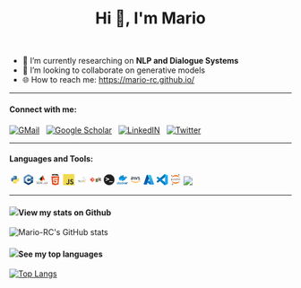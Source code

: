 <h1 align="center">Hi 👋, I'm Mario</h1><br>

<!--
**Mario-RC/Mario-RC** is a ✨ _special_ ✨ repository because its `README.md` (this file) appears on your GitHub profile.
-->

- 🔭 I’m currently researching on **NLP and Dialogue Systems**
- 👯 I’m looking to collaborate on generative models
- 🌐 How to reach me: https://mario-rc.github.io/

<!--
Here are some ideas to get you started:

- 🔭 I’m currently researching on NLP and Dialogue Systems
- 🌱 I’m currently learning ...
- 👯 I’m looking to collaborate on generative models
- 🤔 I’m looking for help with ...
- 💬 Ask me about ...
- 📫 How to reach me: mario.rcantelar@gmail.com
- 😄 Pronouns: ...
- ⚡ Fun fact: ...
-->

---

<h4 align="left">Connect with me:</h4>
<p align="left">
<a href="mailto:mario.rcantelar@gmail.com" target="blank"><img align="center" src="https://api.iconify.design/logos/google-gmail.svg" alt="GMail" height="40" width="35"/></a>&nbsp;&nbsp;
<a href="https://scholar.google.com/citations?user=gdGRy7gAAAAJ&hl=en"  target="blank"><img align="center" src="https://upload.wikimedia.org/wikipedia/commons/thumb/c/c7/Google_Scholar_logo.svg/512px-Google_Scholar_logo.svg.png"  alt="Google Scholar" height="30" width="30"/></a>&nbsp;&nbsp;
<a href="https://www.linkedin.com/in/mario-rodr%C3%ADguez-cantelar-b7134135/" target="blank"><img align="center" src="https://raw.githubusercontent.com/rahuldkjain/github-profile-readme-generator/master/src/images/icons/Social/linked-in-alt.svg" alt="LinkedIN" height="30" width="30"/></a>&nbsp;&nbsp;
<a href="https://twitter.com/Mario_RC" target="blank"><img align="center" src="https://raw.githubusercontent.com/rahuldkjain/github-profile-readme-generator/master/src/images/icons/Social/twitter.svg" alt="Twitter" height="30" width="30"/></a>
</p>

----

<h4 align="left">Languages and Tools:</h4>

<code><img height="20" src="https://raw.githubusercontent.com/github/explore/80688e429a7d4ef2fca1e82350fe8e3517d3494d/topics/python/python.png"></code>
<code><img height="20" src="https://raw.githubusercontent.com/github/explore/80688e429a7d4ef2fca1e82350fe8e3517d3494d/topics/cpp/cpp.png"></code>
<code><img height="20" src="https://raw.githubusercontent.com/github/explore/80688e429a7d4ef2fca1e82350fe8e3517d3494d/topics/matlab/matlab.png"></code>
<code><img height="20" src="https://raw.githubusercontent.com/github/explore/80688e429a7d4ef2fca1e82350fe8e3517d3494d/topics/html/html.png"></code>
<code><img height="20" src="https://raw.githubusercontent.com/github/explore/80688e429a7d4ef2fca1e82350fe8e3517d3494d/topics/javascript/javascript.png"></code>
<code><img height="20" src="https://raw.githubusercontent.com/github/explore/80688e429a7d4ef2fca1e82350fe8e3517d3494d/topics/mysql/mysql.png"></code>
<code><img height="20" src="https://raw.githubusercontent.com/github/explore/80688e429a7d4ef2fca1e82350fe8e3517d3494d/topics/git/git.png"></code>
<code><img height="20" src="https://raw.githubusercontent.com/github/explore/80688e429a7d4ef2fca1e82350fe8e3517d3494d/topics/terminal/terminal.png"></code>
<code><img height="20" src="https://raw.githubusercontent.com/github/explore/80688e429a7d4ef2fca1e82350fe8e3517d3494d/topics/docker/docker.png"></code>
<code><img height="20" src="https://raw.githubusercontent.com/github/explore/80688e429a7d4ef2fca1e82350fe8e3517d3494d/topics/aws/aws.png"></code>
<code><img height="20" src="https://raw.githubusercontent.com/github/explore/80688e429a7d4ef2fca1e82350fe8e3517d3494d/topics/azure/azure.png"></code>
<code><img height="20" src="https://raw.githubusercontent.com/github/explore/80688e429a7d4ef2fca1e82350fe8e3517d3494d/topics/visual-studio-code/visual-studio-code.png"></code>
<code><img height="20" src="https://raw.githubusercontent.com/github/explore/80688e429a7d4ef2fca1e82350fe8e3517d3494d/topics/jupyter-notebook/jupyter-notebook.png"></code>
<code><img height="20" src="https://upload.wikimedia.org/wikipedia/commons/thumb/d/d0/Google_Colaboratory_SVG_Logo.svg/512px-Google_Colaboratory_SVG_Logo.svg.png"></code>

----

<h4 align="left"><img src="https://media.giphy.com/media/VgCDAzcKvsR6OM0uWg/giphy.gif" width="50">View my stats on Github</h4>

![Mario-RC's GitHub stats](https://github-readme-stats.vercel.app/api?username=Mario-RC&count_private=true)

<h4 align="left"><img src="https://media.giphy.com/media/VgCDAzcKvsR6OM0uWg/giphy.gif" width="50">See my top languages</h4>

[![Top Langs](https://github-readme-stats.vercel.app/api/top-langs/?username=Mario-RC&layout=compact&langs_count=12)](https://github.com/anuraghazra/github-readme-stats)

